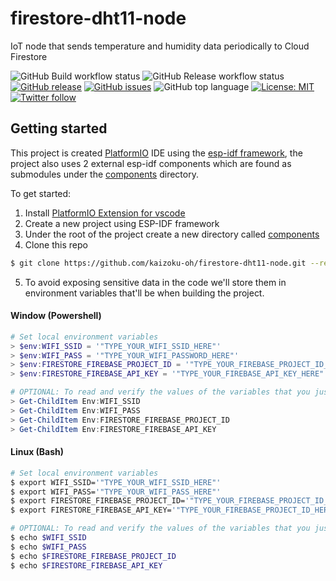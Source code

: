 # firestore-dht11-node
IoT node that sends temperature and humidity data periodically to Cloud Firestore

<!-- ![Firestore logo](https://github.com/kaizoku-oh/pio-dht11/blob/main/docs/image/logo.png) -->
<!-- ![](https://github.com/<OWNER>/<REPOSITORY>/workflows/<WORKFLOW_NAME>/badge.svg) -->
![GitHub Build workflow status](https://github.com/kaizoku-oh/pio-dht11/workflows/Build/badge.svg)
![GitHub Release workflow status](https://github.com/kaizoku-oh/pio-dht11/workflows/Release/badge.svg)
[![GitHub release](https://img.shields.io/github/v/release/kaizoku-oh/pio-dht11)](https://github.com/kaizoku-oh/pio-dht11/releases)
[![GitHub issues](https://img.shields.io/github/issues/kaizoku-oh/pio-dht11)](https://github.com/kaizoku-oh/pio-dht11/issues)
![GitHub top language](https://img.shields.io/github/languages/top/kaizoku-oh/pio-dht11)
[![License: MIT](https://img.shields.io/badge/License-MIT-blue.svg)](https://github.com/kaizoku-oh/pio-dht11/blob/main/LICENSE)
[![Twitter follow](https://img.shields.io/twitter/follow/kaizoku_ouh?style=social)](https://twitter.com/kaizoku_ouh)

## Getting started
This project is created [PlatformIO](https://platformio.org/) IDE using the [esp-idf framework](https://docs.platformio.org/en/latest/frameworks/espidf.html), the project also uses 2 external esp-idf components which are found as submodules under the [components](https://github.com/kaizoku-oh/pio-dht11/tree/main/components) directory.

To get started:
1. Install [PlatformIO Extension for vscode](https://platformio.org/install/ide?install=vscode)
2. Create a new project using ESP-IDF framework
3. Under the root of the project create a new directory called [components](https://docs.platformio.org/en/latest/frameworks/espidf.html#esp-idf-components)
4. Clone this repo
``` bash
$ git clone https://github.com/kaizoku-oh/firestore-dht11-node.git --recursive
```
5. To avoid exposing sensitive data in the code we'll store them in environment variables that'll be when building the project.
#### Window (Powershell)
``` powershell
# Set local environment variables
> $env:WIFI_SSID = '"TYPE_YOUR_WIFI_SSID_HERE"'
> $env:WIFI_PASS = '"TYPE_YOUR_WIFI_PASSWORD_HERE"'
> $env:FIRESTORE_FIREBASE_PROJECT_ID = '"TYPE_YOUR_FIREBASE_PROJECT_ID_HERE"'
> $env:FIRESTORE_FIREBASE_API_KEY = '"TYPE_YOUR_FIREBASE_API_KEY_HERE"'

# OPTIONAL: To read and verify the values of the variables that you just set:
> Get-ChildItem Env:WIFI_SSID
> Get-ChildItem Env:WIFI_PASS
> Get-ChildItem Env:FIRESTORE_FIREBASE_PROJECT_ID
> Get-ChildItem Env:FIRESTORE_FIREBASE_API_KEY
```

#### Linux (Bash)
``` bash
# Set local environment variables
$ export WIFI_SSID='"TYPE_YOUR_WIFI_SSID_HERE"'
$ export WIFI_PASS='"TYPE_YOUR_WIFI_PASS_HERE"'
$ export FIRESTORE_FIREBASE_PROJECT_ID='"TYPE_YOUR_FIREBASE_PROJECT_ID_HERE"'
$ export FIRESTORE_FIREBASE_API_KEY='"TYPE_YOUR_FIREBASE_PROJECT_ID_HERE"'

# OPTIONAL: To read and verify the values of the variables that you just set:
$ echo $WIFI_SSID
$ echo $WIFI_PASS
$ echo $FIRESTORE_FIREBASE_PROJECT_ID
$ echo $FIRESTORE_FIREBASE_API_KEY
```
